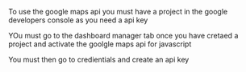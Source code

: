 To use the google maps api you must have a project in the google developers console as you need a api key

YOu must go to the dashboard manager tab once you have cretaed a project and activate the goolgle maps api for javascript

You must then go to credientials and create an api key

 <script async defer
    src="https://maps.googleapis.com/maps/api/js?key=YOUR_API_KEY&callback=initMap">

The google api script must be included in the body of the page using the line of code above and inserting your api key where stated

This is a basic project just getting the bare minium of the google maps api